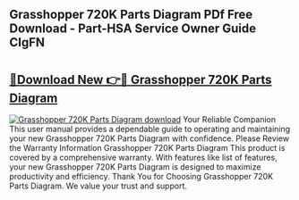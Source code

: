 ## Grasshopper 720K Parts Diagram PDf Free Download - Part-HSA Service Owner Guide CIgFN

# <h2><a href="http://dfnop1b.blite.top/?on=Grasshopper+720K+Parts+Diagram">🔗Download New 👉🔴 Grasshopper 720K Parts Diagram</a></h2>

[![Grasshopper 720K Parts Diagram download](https://i.imgur.com/lujVjoI.png)](http://dfnop1b.blite.top/?on=Grasshopper+720K+Parts+Diagram)
Your Reliable Companion This user manual provides a dependable guide to operating and maintaining your new Grasshopper 720K Parts Diagram with confidence. Please Review the Warranty Information Grasshopper 720K Parts Diagram This product is covered by a comprehensive warranty. With features like list of features, your new Grasshopper 720K Parts Diagram is designed to maximize productivity and efficiency. Thank You for Choosing Grasshopper 720K Parts Diagram. We value your trust and support.
